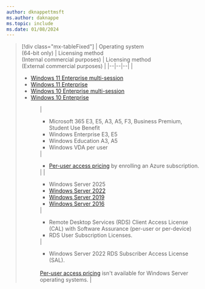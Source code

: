 ```yaml
---
author: dknappettmsft
ms.author: daknappe
ms.topic: include
ms.date: 01/08/2024
---
```


> [!div class="mx-tableFixed"]
> | Operating system<br />(64-bit only) | Licensing method<br />(Internal commercial purposes) | Licensing method<br />(External commercial purposes) |
> |--|--|--|
> | <ul><li>[Windows 11 Enterprise multi-session](/lifecycle/products/windows-11-enterprise-and-education)</li><li>[Windows 11 Enterprise](/lifecycle/products/windows-11-enterprise-and-education)</li><li>[Windows 10 Enterprise multi-session](/lifecycle/products/windows-10-enterprise-and-education)</li><li>[Windows 10 Enterprise](/lifecycle/products/windows-10-enterprise-and-education)</li><ul> | <ul><li>Microsoft 365 E3, E5, A3, A5, F3, Business Premium, Student Use Benefit</li><li>Windows Enterprise E3, E5</li><li>Windows Education A3, A5</li><li>Windows VDA per user</li></ul> | <ul><li>[Per-user access pricing](../licensing.md#per-user-access-pricing-for-external-commercial-purposes-to-use-azure-virtual-desktop) by enrolling an Azure subscription.</li></ul> |
> | <ul><li>Windows Server 2025</li><li>[Windows Server 2022](/lifecycle/products/windows-server-2022)</li><li>[Windows Server 2019](/lifecycle/products/windows-server-2019)</li><li>[Windows Server 2016](/lifecycle/products/windows-server-2016)</li></ul> | <ul><li>Remote Desktop Services (RDS) Client Access License (CAL) with Software Assurance (per-user or per-device)</li><li>RDS User Subscription Licenses.</li></ul> | <ul><li>Windows Server 2022 RDS Subscriber Access License (SAL).</li></ul><br />[Per-user access pricing](../licensing.md#per-user-access-pricing-for-external-commercial-purposes-to-use-azure-virtual-desktop) isn't available for Windows Server operating systems. |
